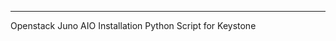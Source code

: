 ********************************************************

Openstack Juno AIO Installation Python Script for Keystone
